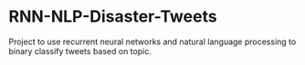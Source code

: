 # RNN-NLP-Disaster-Tweets
Project to use recurrent neural networks and natural language processing to binary classify tweets based on topic.
